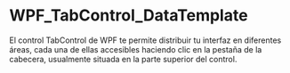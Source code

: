 # WPF_TabControl_DataTemplate
El control TabControl de WPF te permite distribuir tu interfaz en diferentes áreas, cada una de ellas accesibles haciendo clic en la pestaña de la cabecera, usualmente situada en la parte superior del control.
